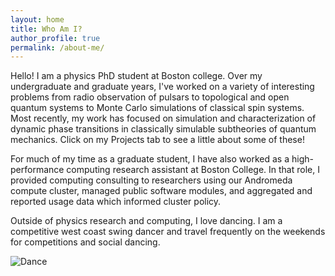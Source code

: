 ```yaml
---
layout: home
title: Who Am I?
author_profile: true
permalink: /about-me/
---
```


Hello! I am a physics PhD student at Boston college. Over my undergraduate and graduate years, I've worked on
a variety of interesting problems from radio observation of pulsars to topological and open quantum systems to Monte
Carlo simulations of classical spin systems. Most recently, my work has focused on simulation and characterization of
dynamic phase transitions in classically simulable subtheories of quantum mechanics. Click on my Projects tab to see a little
about some of these!

For much of my time as a graduate student, I have also worked as a high-performance computing research assistant at Boston College.
In that role, I provided computing consulting to researchers using our Andromeda compute cluster, managed public software modules,
and aggregated and reported usage data which informed cluster policy.

Outside of physics research and computing, I love dancing. I am a competitive west coast swing dancer and travel frequently on the
weekends for competitions and social dancing. 

![Dance](/assets/images/dance.png)

